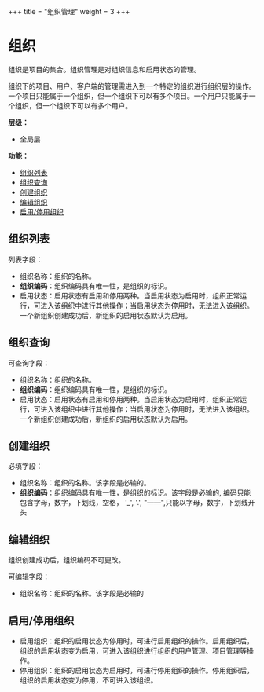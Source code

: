 ﻿+++
title = "组织管理"
weight = 3
+++

# 组织

组织是项目的集合。组织管理是对组织信息和启用状态的管理。

组织下的项目、用户、客户端的管理需进入到一个特定的组织进行组织层的操作。一个项目只能属于一个组织，但一个组织下可以有多个项目。一个用户只能属于一个组织，但一个组织下可以有多个用户。

**层级：**

- 全局层


**功能：**

- [组织列表](#1)
- [组织查询](#2)
- [创建组织](#3)
- [编辑组织](#4)
- [启用/停用组织](#5)

<h2 id="1">组织列表</h2>

列表字段：

- 组织名称：组织的名称。
- **组织编码**：组织编码具有唯一性，是组织的标识。
- 启用状态：启用状态有启用和停用两种。当启用状态为启用时，组织正常运行，可进入该组织中进行其他操作；当启用状态为停用时，无法进入该组织。一个新组织创建成功后，新组织的启用状态默认为启用。

<h2 id="2">组织查询</h2>

可查询字段：

- 组织名称：组织的名称。
- **组织编码**：组织编码具有唯一性，是组织的标识。
- 启用状态：启用状态有启用和停用两种。当启用状态为启用时，组织正常运行，可进入该组织中进行其他操作；当启用状态为停用时，无法进入该组织。一个新组织创建成功后，新组织的启用状态默认为启用。

<h2 id="3">创建组织</h2>

必填字段：

- 组织名称：组织的名称。该字段是必输的。
- **组织编码**：组织编码具有唯一性，是组织的标识。该字段是必输的, 编码只能包含字母，数字，下划线，空格， '_', '.', "——",只能以字母，数字，下划线开头

<h2 id="4">编辑组织</h2>

组织创建成功后，组织编码不可更改。

可编辑字段：

- 组织名称：组织的名称。该字段是必输的

<h2 id="5">启用/停用组织</h2>

- 启用组织：组织的启用状态为停用时，可进行启用组织的操作。启用组织后，组织的启用状态变为启用，可进入该组织进行组织的用户管理、项目管理等操作。
- 停用组织：组织的启用状态为启用时，可进行停用组织的操作。停用组织后，组织的启用状态变为停用，不可进入该组织。